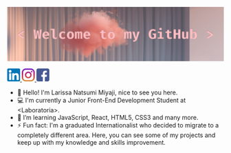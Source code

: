 ![welcome](https://github.com/larissamiyaji/larissamiyaji/blob/master/covergithub.png)<br>

<a href="https://www.linkedin.com/in/larissamiyaji/" target="_blank">
    <img src="https://github.com/larissamiyaji/larissamiyaji/blob/master/linkedin.png" heigth="30px" width="30px" alt="LinkedIn - Larissa Miyaji">
</a>
<a href="https://www.instagram.com/larissamiyaji/" target="_blank">
    <img src="https://github.com/larissamiyaji/larissamiyaji/blob/master/instagram.png" heigth="30px" width="30px" alt="Instagram - Larissa Miyaji">
</a>
<a href="https://www.facebook.com/larissa.miyaji" target="_blank">
   <img src="https://github.com/larissamiyaji/larissamiyaji/blob/master/facebook.png" heigth="30px" width="30px" alt="Facebook - Larissa Miyaji">
</a>

- 🙋 Hello! I'm Larissa Natsumi Miyaji, nice to see you here.
- 💻 I'm currently a Junior Front-End Development Student at \<Laboratoria\>.
- 🌱 I’m learning JavaScript, React, HTML5, CSS3 and many more.
- ⚡ Fun fact: I'm a graduated Internationalist who decided to migrate to a completely different area. Here, you can see some of my projects and keep up with my knowledge and skills improvement.

